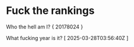 # Fuck the rankings

Who the hell am I?
{ 20178024 }

What fucking year is it?
[ 2025-03-28T03:56:40Z ]
